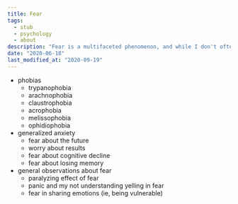 ```yaml
---
title: Fear
tags:
  - stub
  - psychology
  - about
description: "Fear is a multifaceted phenomenon, and while I don't often experience it, when I do, it rarely manifests as panic or paralysis."
date: "2020-06-18"
last_modified_at: "2020-09-19"
---
```


* phobias
  * trypanophobia
  * arachnophobia
  * claustrophobia
  * acrophobia
  * melissophobia
  * ophidiophobia
* generalized anxiety
  * fear about the future
  * worry about results
  * fear about cognitive decline
  * fear about losing memory
* general observations about fear
  * paralyzing effect of fear
  * panic and my not understanding yelling in fear
  * fear in sharing emotions (ie, being vulnerable)
